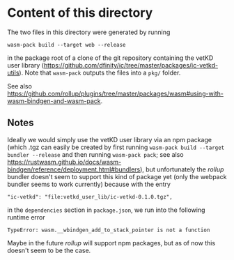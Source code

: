 # Content of this directory

The two files in this directory were generated by running

```
wasm-pack build --target web --release
```

in the package root of a clone of the git repository containing the vetKD user library (https://github.com/dfinity/ic/tree/master/packages/ic-vetkd-utils). Note that `wasm-pack` outputs the
files into a `pkg/` folder.

See also https://github.com/rollup/plugins/tree/master/packages/wasm#using-with-wasm-bindgen-and-wasm-pack.

## Notes

Ideally we would simply use the vetKD user library via an npm package (which .tgz can easily be created by first running `wasm-pack build --target bundler --release` and then running `wasm-pack pack`; see also https://rustwasm.github.io/docs/wasm-bindgen/reference/deployment.html#bundlers), but unfortunately the _rollup_ bundler doesn't seem to support this kind of package yet (only the webpack bundler seems to work currently) because with the entry

```
"ic-vetkd": "file:vetkd_user_lib/ic-vetkd-0.1.0.tgz",
```

in the `dependencies` section in `package.json`, we run into the following runtime error

```
TypeError: wasm.__wbindgen_add_to_stack_pointer is not a function
```

Maybe in the future _rollup_ will support npm packages, but as of now this doesn't seem to be the case.
